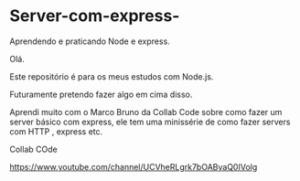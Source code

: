 # Server-com-express-
Aprendendo e praticando Node e express.


Olá.

Este repositório é para os meus estudos com Node.js.

Futuramente pretendo fazer algo em cima disso.

Aprendi muito com o Marco Bruno da Collab Code sobre como fazer um server básico com express, ele tem uma minissérie de como
fazer servers com HTTP , express etc.


Collab COde

https://www.youtube.com/channel/UCVheRLgrk7bOAByaQ0IVolg


